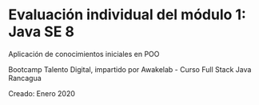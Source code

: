 # Evaluación individual del módulo 1: Java SE 8
Aplicación de conocimientos iniciales en POO

Bootcamp Talento Digital, impartido por Awakelab - Curso Full Stack Java Rancagua

Creado: Enero 2020
